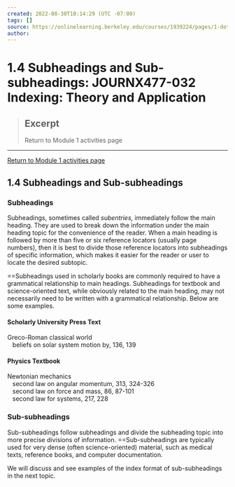 ```yaml
---
created: 2022-08-30T10:14:29 (UTC -07:00)
tags: []
source: https://onlinelearning.berkeley.edu/courses/1939224/pages/1-dot-4-subheadings-and-sub-subheadings
author: 
---
```


# 1.4 Subheadings and Sub-subheadings: JOURNX477-032 Indexing: Theory and Application

> ## Excerpt
> Return to Module 1 activities page

---
[Return to Module 1 activities page](https://onlinelearning.berkeley.edu/courses/1939224/pages/module-1 "Module 1")

## 1.4 Subheadings and Sub-subheadings

### Subheadings

Subheadings, sometimes called _subentries,_ immediately follow the main heading. They are used to break down the information under the main heading topic for the convenience of the reader. When a main heading is followed by more than five or six reference locators (usually page numbers), then it is best to divide those reference locators into subheadings of specific information, which makes it easier for the reader or user to locate the desired subtopic.

==Subheadings used in scholarly books are commonly required to have a grammatical relationship to main headings. Subheadings for textbook and science-oriented text, while obviously related to the main heading, may not necessarily need to be written with a grammatical relationship. Below are some examples.

#### Scholarly University Press Text

Greco-Roman classical world  
   beliefs on solar system motion by, 136, 139

#### Physics Textbook

Newtonian mechanics  
   second law on angular momentum, 313, 324-326  
   second law on force and mass, 86, 87-101  
   second law for systems, 217, 228

### Sub-subheadings

Sub-subheadings follow subheadings and divide the subheading topic into more precise divisions of information. ==Sub-subheadings are typically used for very dense (often science-oriented) material, such as medical texts, reference books, and computer documentation.

We will discuss and see examples of the index format of sub-subheadings in the next topic.
